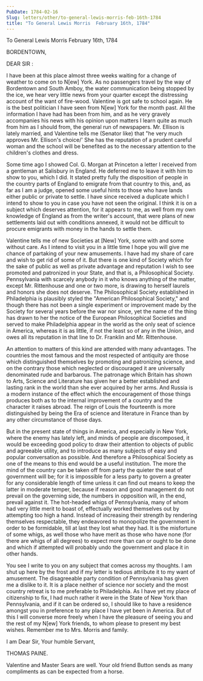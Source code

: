 ```yaml
---
PubDate: 1784-02-16
Slug: letters/other/to-general-lewis-morris-feb-16th-1784
title: "To General Lewis Morris  February 16th, 1784"
---
```


   To General Lewis Morris  February 16th, 1784

   BORDENTOWN,

   DEAR SIR :

   I have been at this place almost three weeks waiting for a change of
   weather to come on to N[ew] York. As no passengers travel by the way of
   Bordentown and South Amboy, the water communication being stopped by the
   ice, we hear very little news from your quarter except the distressing
   account of the want of fire-wood. Valentine is got safe to school again.
   He is the best politician I have seen from N[ew] York for the month past.
   All the information I have had has been from him, and as he very gravely
   accompanies his news with his opinion upon matters I learn quite as much
   from him as I should from, the general run of newspapers. Mr. Ellison is
   lately married, and Valentine tells me (Senator like) that "he very much
   approves Mr. Ellison's choice/' She has the reputation of a prudent
   careful woman and the school will be benefited as to the necessary
   attention to the children's clothes and dress.

   Some time ago I showed Col. G. Morgan at Princeton a letter I received
   from a gentleman at Salisbury in England. He deferred me to leave it with
   him to show to you, which I did. It stated pretty fully the disposition of
   people in the country parts of England to emigrate from that country to
   this, and, as far as I am a judge, opened some useful hints to those who
   have lands either public or private to settle. I have since received a
   duplicate which I intend to show to you in case you have not seen the
   original. I think it is on a subject which deserves attention, for it
   appears to me, as well from my own knowledge of England as from the
   writer's account, that were plans of new settlements laid out with
   conditions annexed, it would not be difficult to procure emigrants with
   money in the hands to settle them.

   Valentine tells me of new Societies at [New] York, some with and some
   without care. As I intend to visit you in a little time I hope you will
   give me chance of partaking of your new amusements. I have had my share of
   care and wish to get rid of some of it. But there is one kind of Society
   which for the sake of public as well as private advantage and reputation I
   wish to see promoted and patronized in your State, and that is, a
   Philosophical Society. Pennsylvania with scarcely anybody in it who knows
   anything of the matter, except Mr. Rittenhouse and one or two more, is
   drawing to herself laurels and honors she does not deserve. The
   Philosophical Society established in Philadelphia is plausibly styled the
   "American Philosophical Society," and though there has not been a single
   experiment or improvement made by the Society for several years before the
   war nor since, yet the name of the thing has drawn to her the notice of
   the European Philosophical Societies and served to make Philadelphia
   appear in the world as the only seat of science in America, whereas it is
   as little, if not the least so of any in the Union, and owes all its
   reputation in that line to Dr. Franklin and Mr. Rittenhouse.

   An attention to matters of this kind are attended with many advantages.
   The countries the most famous and the most respected of antiquity are
   those which distinguished themselves by promoting and patronizing science,
   and on the contrary those which neglected or discouraged it are
   universally denominated rude and barbarous. The patronage which Britain
   has shown to Arts, Science and Literature has given her a better
   established and lasting rank in the world than she ever acquired by her
   arms. And Russia is a modern instance of the effect which the
   encouragement of those things produces both as to the internal improvement
   of a country and the character it raises abroad. The reign of Louis the
   fourteenth is more distinguished by being the Era of science and
   literature in France than by any other circumstance of those days.

   But in the present state of things in America, and especially in New York,
   where the enemy has lately left, and minds of people are discomposed, it
   would be exceeding good policy to draw their attention to objects of
   public and agreeable utility, and to introduce as many subjects of easy
   and popular conversation as possible. And therefore a Philosophical
   Society as one of the means to this end would be a useful institution. The
   more the mind of the country can be taken off from party the quieter the
   seat of government will be; for it is impossible for a less party to
   govern a greater for any considerable length of time unless it can find
   out means to keep the latter in moderate temper, because if reason and
   good management do not prevail on the governing side, the numbers in
   opposition will, in the end, prevail against it. The hot-headed whigs of
   Pennsylvania, many of whom had very little merit to boast of, effectually
   worked themselves out by attempting too high a hand. Instead of increasing
   their strength by rendering themselves respectable, they endeavored to
   monopolize the government in order to be formidable, till at last they
   lost what they had. It is the misfortune of some whigs, as well those who
   have merit as those who have none (for there are whigs of all degrees) to
   expect more than can or ought to be done and which if attempted will
   probably undo the government and place it in other hands.

   You see I write to you on any subject that comes across my thoughts. I am
   shut up here by the frost and if my letter is tedious attribute it to my
   want of amusement. The disagreeable party condition of Pennsylvania has
   given me a dislike to it. It is a place neither of science nor society and
   the most country retreat is to me preferable to Philadelphia. As I have
   yet my place of citizenship to fix, I had much rather it were in the State
   of New York than Pennsylvania, and if it can be ordered so, I should like
   to have a residence amongst you in preference to any place I have yet been
   in America. But of this I will converse more freely when I have the
   pleasure of seeing you and the rest of my N[ew] York friends, to whom
   please to present my best wishes. Remember me to Mrs. Morris and family.

   I am Dear Sir, Your humble Servant,

   THOMAS PAINE.

   Valentine and Master Sears are well. Your old friend Button sends as many
   compliments as can be expected from a horse.


